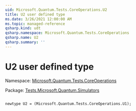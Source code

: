 ```yaml
---
uid: Microsoft.Quantum.Tests.CoreOperations.U2
title: U2 user defined type
ms.date: 3/26/2021 12:00:00 AM
ms.topic: managed-reference
qsharp.kind: udt
qsharp.namespace: Microsoft.Quantum.Tests.CoreOperations
qsharp.name: U2
qsharp.summary: ''
---
```


# U2 user defined type

Namespace: [Microsoft.Quantum.Tests.CoreOperations](xref:Microsoft.Quantum.Tests.CoreOperations)

Package: [Tests.Microsoft.Quantum.Simulators](https://nuget.org/packages/Tests.Microsoft.Quantum.Simulators)




```qsharp

newtype U2 = (Microsoft.Quantum.Tests.CoreOperations.U1);
```

